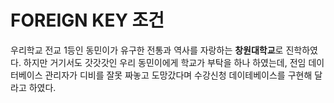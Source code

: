 # FOREIGN KEY 조건




우리학교 전교 1등인 동민이가 유구한 전통과 역사를 자랑하는 **창원대학교**로 진학하였다.
하지만 거기서도 갓갓갓인 우리 동민이에게 학교가 부탁을 하나 하였는데, 전임 데이터베이스 관리자가 디비를 잘못 짜놓고 도망갔다며 수강신청 데이테베이스를 구현해 달라고 하였다. 

